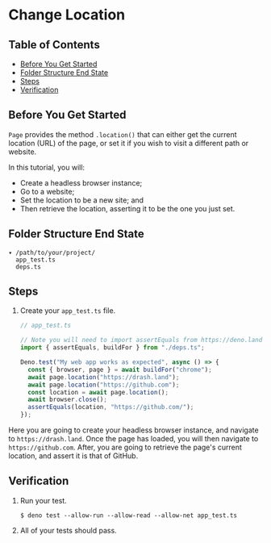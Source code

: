 # Change Location

## Table of Contents

- [Before You Get Started](#before-you-get-started)
- [Folder Structure End State](#folder-structure-end-state)
- [Steps](#steps)
- [Verification](#verification)

## Before You Get Started

`Page` provides the method `.location()` that can either get the current
location (URL) of the page, or set it if you wish to visit a different path or
website.

In this tutorial, you will:

- Create a headless browser instance;
- Go to a website;
- Set the location to be a new site; and
- Then retrieve the location, asserting it to be the one you just set.

## Folder Structure End State

```text
▾ /path/to/your/project/
  app_test.ts
  deps.ts
```

## Steps

1. Create your `app_test.ts` file.

   ```typescript
   // app_test.ts

   // Note you will need to import assertEquals from https://deno.land/std/testing/asserts.ts
   import { assertEquals, buildFor } from "./deps.ts";

   Deno.test("My web app works as expected", async () => {
     const { browser, page } = await buildFor("chrome");
     await page.location("https://drash.land");
     await page.location("https://github.com");
     const location = await page.location();
     await browser.close();
     assertEquals(location, "https://github.com/");
   });
   ```

Here you are going to create your headless browser instance, and navigate to
`https://drash.land`. Once the page has loaded, you will then navigate to
`https://github.com`. After, you are going to retrieve the page's current
location, and assert it is that of GitHub.

## Verification

1. Run your test.

   ```shell
   $ deno test --allow-run --allow-read --allow-net app_test.ts
   ```

2. All of your tests should pass.
